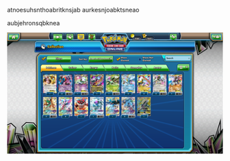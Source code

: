atnoesuhsnthoabritknsjab
aurkesnjoabktsneao

aubjehronsqbknea



![alt text](exemple.png "Logo Title Text 1")
